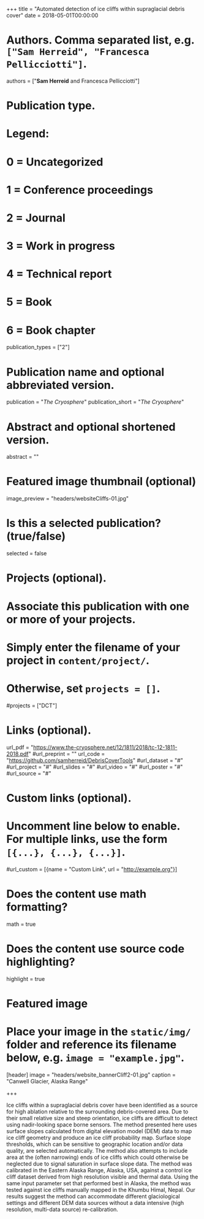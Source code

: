 +++
title = "Automated detection of ice cliffs within supraglacial debris cover"
date = 2018-05-01T00:00:00

# Authors. Comma separated list, e.g. `["Sam Herreid", "Francesca Pellicciotti"]`.
authors = ["**Sam Herreid** and Francesca Pellicciotti"]

# Publication type.
# Legend:
# 0 = Uncategorized
# 1 = Conference proceedings
# 2 = Journal
# 3 = Work in progress
# 4 = Technical report
# 5 = Book
# 6 = Book chapter
publication_types = ["2"]

# Publication name and optional abbreviated version.
publication = "*The Cryosphere*"
publication_short = "*The Cryosphere*"

# Abstract and optional shortened version.
abstract = ""

# Featured image thumbnail (optional)
image_preview = "headers/websiteCliffs-01.jpg"

# Is this a selected publication? (true/false)
selected = false

# Projects (optional).
#   Associate this publication with one or more of your projects.
#   Simply enter the filename of your project in `content/project/`.
#   Otherwise, set `projects = []`.
#projects = ["DCT"]

# Links (optional).
url_pdf = "https://www.the-cryosphere.net/12/1811/2018/tc-12-1811-2018.pdf"
#url_preprint = ""
url_code = "https://github.com/samherreid/DebrisCoverTools"
#url_dataset = "#"
#url_project = "#"
#url_slides = "#"
#url_video = "#"
#url_poster = "#"
#url_source = "#"

# Custom links (optional).
#   Uncomment line below to enable. For multiple links, use the form `[{...}, {...}, {...}]`.
#url_custom = [{name = "Custom Link", url = "http://example.org"}]

# Does the content use math formatting?
math = true

# Does the content use source code highlighting?
highlight = true

# Featured image
# Place your image in the `static/img/` folder and reference its filename below, e.g. `image = "example.jpg"`.
[header]
image = "headers/website_bannerCliff2-01.jpg"
caption = "Canwell Glacier, Alaska Range"

+++

Ice cliffs within a supraglacial debris cover have been identified as a source for high ablation relative to the surrounding debris-covered area. Due to their small relative size and steep orientation, ice cliffs are difficult to detect using nadir-looking space borne sensors. The method presented here uses surface slopes calculated from digital elevation model (DEM) data to map ice cliff geometry and produce an ice cliff probability map. Surface slope thresholds, which can be sensitive to geographic location and/or data quality, are selected automatically. The method also attempts to include area at the (often narrowing) ends of ice cliffs which could otherwise be neglected due to signal saturation in surface slope data. The method was calibrated in the Eastern Alaska Range, Alaska, USA, against a control ice cliff dataset derived from high resolution visible and thermal data. Using the same input parameter set that performed best in Alaska, the method was tested against ice cliffs manually mapped in the Khumbu Himal, Nepal. Our results suggest the method can accommodate different glaciological settings and different DEM data sources without a data intensive (high resolution, multi-data source) re-calibration.
